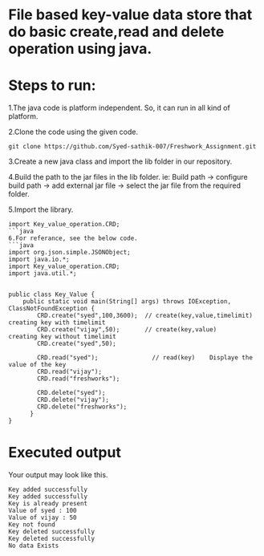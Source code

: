 # File based key-value data store that do basic create,read and delete operation using java.

# Steps to run:
1.The java code is platform independent. So, it can run in all kind of platform. 

2.Clone the code using the given code.

```
git clone https://github.com/Syed-sathik-007/Freshwork_Assignment.git
```
3.Create a new java class and import the lib folder in our repository.

4.Build the path to the jar files in the lib folder. ie: Build path -> configure build path -> add external jar file -> select the jar file from the required folder. 

5.Import the library.
```
import Key_value_operation.CRD;
```java
6.For referance, see the below code.
```java
import org.json.simple.JSONObject;
import java.io.*;
import Key_value_operation.CRD;
import java.util.*;


public class Key_Value {
    public static void main(String[] args) throws IOException, ClassNotFoundException {
        CRD.create("syed",100,3600);  // create(key,value,timelimit)   creating key with timelimit
        CRD.create("vijay",50);       // create(key,value)       creating key without timelimit
        CRD.create("syed",50);
        
        CRD.read("syed");               // read(key)    Displaye the value of the key
        CRD.read("vijay");
        CRD.read("freshworks");
        
        CRD.delete("syed");
        CRD.delete("vijay");
        CRD.delete("freshworks");
      }
}
```

# Executed output

Your output may look like this.
```
Key added successfully
Key added successfully
Key is already present
Value of syed : 100
Value of vijay : 50
Key not found
Key deleted successfully
Key deleted successfully
No data Exists
```
